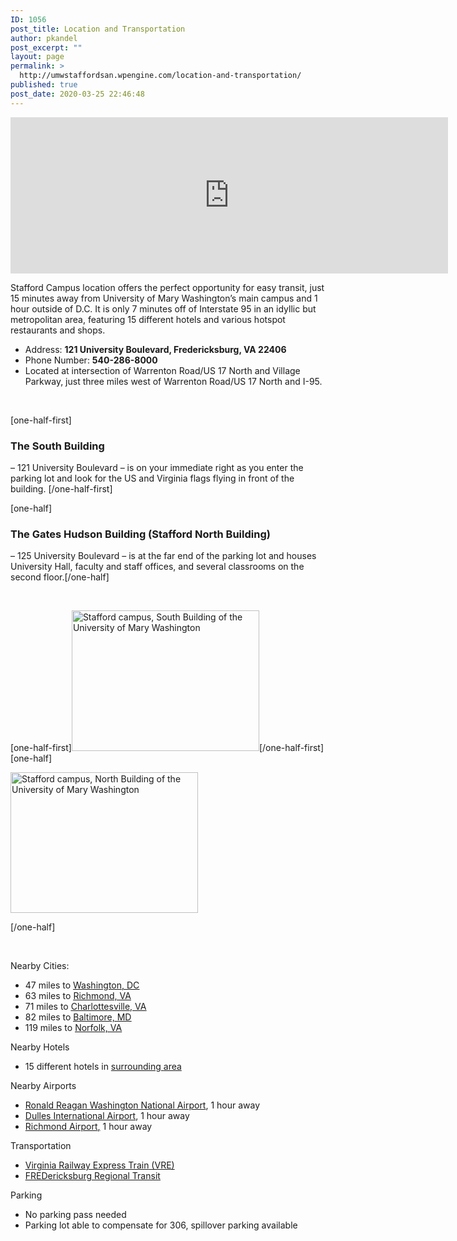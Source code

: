 ```yaml
---
ID: 1056
post_title: Location and Transportation
author: pkandel
post_excerpt: ""
layout: page
permalink: >
  http://umwstaffordsan.wpengine.com/location-and-transportation/
published: true
post_date: 2020-03-25 22:46:48
---
```

<iframe style="border: 0;" tabindex="0" src="https://www.google.com/maps/embed?pb=!1m14!1m8!1m3!1d200187.07280344484!2d-77.4957003!3d38.3739024!3m2!1i1024!2i768!4f13.1!3m3!1m2!1s0x89b6eb1a48998ae1%3A0xaf08a3168308bde4!2sUniversity%20Hall%2C%20121%20University%20Blvd%2C%20Fredericksburg%2C%20VA%2022406!5e0!3m2!1sen!2sus!4v1586289410492!5m2!1sen!2sus" width="700" height="250" frameborder="0" allowfullscreen="allowfullscreen" aria-hidden="false"><span data-mce-type="bookmark" style="display: inline-block; width: 0px; overflow: hidden; line-height: 0;" class="mce_SELRES_start">﻿</span></iframe>

Stafford Campus location offers the perfect opportunity for easy transit, just 15 minutes away from University of Mary Washington’s main campus and 1 hour outside of D.C. It is only 7 minutes off of Interstate 95 in an idyllic but metropolitan area, featuring 15 different hotels and various hotspot restaurants and shops.
<ul>
 	<li>Address: <strong>121 University Boulevard, Fredericksburg, VA 22406</strong></li>
 	<li>Phone Number: <strong>540-286-8000</strong></li>
 	<li>Located at intersection of Warrenton Road/US 17 North and Village Parkway, just three miles west of Warrenton Road/US 17 North and I-95.</li>
</ul>
&nbsp;

[one-half-first]
<h3>The South Building</h3>
– 121 University Boulevard – is on your immediate right as you enter the parking lot and look for the US and Virginia flags flying in front of the building.
[/one-half-first]

[one-half]
<h3>The Gates Hudson Building (Stafford North Building)</h3>
– 125 University Boulevard – is at the far end of the parking lot and houses University Hall, faculty and staff offices, and several classrooms on the second floor.[/one-half]

&nbsp;

[one-half-first]<img class="alignnone size-medium wp-image-221" src="http://umwstaffordsan.wpengine.com/wp-content/uploads/2013/11/UMW-Stafford-South-Twin-Flags-300x225.jpg" alt="Stafford campus, South Building of the University of Mary Washington" width="300" height="225" />[/one-half-first][one-half]

<img class="size-medium wp-image-860" src="http://umwstaffordsan.wpengine.com/wp-content/uploads/2015/08/stafford52-300x203.jpg" alt="Stafford campus, North Building of the University of Mary Washington" width="300" height="225" />

[/one-half]

&nbsp;

Nearby Cities:
<ul>
 	<li>47 miles to <u><a href="https://www.google.com/maps/dir/Fredericksburg,+Virginia+22401/Washington+D.C.,+DC/@38.6045632,-77.5384529,10z/data=!4m14!4m13!1m5!1m1!1s0x89b6c1ebbaeae025:0x7fa6450a21a691a1!2m2!1d-77.4605399!2d38.3031837!1m5!1m1!1s0x89b7c6de5af6e45b:0xc2524522d4885d2a!2m2!1d-77.0368707!2d38.9071923!3e0">Washington, DC</a></u></li>
 	<li>63 miles to <u><a href="https://www.google.com/maps/dir/Fredericksburg,+Virginia+22401/Richmond,+VA/@37.9203609,-77.7062786,10z/data=!3m1!4b1!4m14!4m13!1m5!1m1!1s0x89b6c1ebbaeae025:0x7fa6450a21a691a1!2m2!1d-77.4605399!2d38.3031837!1m5!1m1!1s0x89b111095799c9ed:0xbfd83e6de2423cc5!2m2!1d-77.4360481!2d37.5407246!3e0">Richmond, VA</a></u></li>
 	<li>71 miles to <u><a href="https://www.google.com/maps/dir/Fredericksburg,+Virginia+22401/Charlottesville,+VA/@37.9203609,-77.7062786,10z/data=!4m14!4m13!1m5!1m1!1s0x89b6c1ebbaeae025:0x7fa6450a21a691a1!2m2!1d-77.4605399!2d38.3031837!1m5!1m1!1s0x89b3862dea50a48f:0x9086f096c38b74fc!2m2!1d-78.4766781!2d38.0293059!3e0">Charlottesville, VA</a></u></li>
 	<li>82 miles to <u><a href="https://www.google.com/maps/dir/Fredericksburg,+Virginia+22401/Baltimore,+MD/@38.7950665,-77.610368,9z/data=!3m1!4b1!4m14!4m13!1m5!1m1!1s0x89b6c1ebbaeae025:0x7fa6450a21a691a1!2m2!1d-77.4605399!2d38.3031837!1m5!1m1!1s0x89c803aed6f483b7:0x44896a84223e758!2m2!1d-76.6121893!2d39.2903848!3e0">Baltimore, MD</a></u></li>
 	<li>119 miles to <u><a href="https://www.google.com/maps/dir/Fredericksburg,+Virginia+22401/Norfolk,+VA/@37.5751252,-77.4474355,9z/data=!3m1!4b1!4m14!4m13!1m5!1m1!1s0x89b6c1ebbaeae025:0x7fa6450a21a691a1!2m2!1d-77.4605399!2d38.3031837!1m5!1m1!1s0x89ba973a5322ca45:0xab99107fce7a1e0a!2m2!1d-76.2858726!2d36.8507689!3e0">Norfolk, VA</a></u></li>
</ul>
Nearby Hotels
<ul>
 	<li>15 different hotels in <a href="https://www.google.com/travel/hotels/Stafford%20Courthouse?g2lb=2502548,4254308,4258168,4260007,4270442,4274032,4291318,4305595,4306835,4308216,4314846,4317915,4326763,4328159,4329288,4330113,4346234,4347918,4270859,4284970,4291517,4292955,4316256&amp;hl=en&amp;gl=us&amp;un=1&amp;ap=SAEqKAoSCezRwRLYJENAEQSf9xXdYlPAEhIJszxOB9IyQ0ARBJ_3lRhcU8AwAlqWAQoFCJYBEAAiA1VTRCoWCgcI5A8QAhgVEgcI5A8QAhgWGAEoALABAFgBaAGKASgKEglbtlAWxShDQBF4N7sScmFTwBISCSGQY_vBL0NAEXg3u9IPXlPAmgEVEhNTdGFmZm9yZCBDb3VydGhvdXNlogEgCgkvbS8wNDJnbnoSE1N0YWZmb3JkIENvdXJ0aG91c2WSAQIgAQ&amp;q=hotels%20in%20stafford%20highway%2017&amp;rp=EL7mj7bKuMCuLBCQ1duvtZfRx30QvrXz9LWt_MikARCvqceRtP3RuGA4AkAASAI&amp;ictx=1&amp;hrf=CgUIlgEQACIDVVNEKhYKBwjkDxACGBUSBwjkDxACGBYYASgAsAEAWAFoAYoBKAoSCezRwRLYJENAEQSf9xXdYlPAEhIJszxOB9IyQ0ARBJ_3lRhcU8CaARUSE1N0YWZmb3JkIENvdXJ0aG91c2WiASAKCS9tLzA0MmduehITU3RhZmZvcmQgQ291cnRob3VzZZIBAiAB">surrounding </a><a href="https://www.google.com/travel/hotels/Stafford%20Courthouse?g2lb=2502548,4254308,4258168,4260007,4270442,4274032,4291318,4305595,4306835,4308216,4314846,4317915,4326763,4328159,4329288,4330113,4346234,4347918,4270859,4284970,4291517,4292955,4316256&amp;hl=en&amp;gl=us&amp;un=1&amp;ap=SAEqKAoSCezRwRLYJENAEQSf9xXdYlPAEhIJszxOB9IyQ0ARBJ_3lRhcU8AwAlqWAQoFCJYBEAAiA1VTRCoWCgcI5A8QAhgVEgcI5A8QAhgWGAEoALABAFgBaAGKASgKEglbtlAWxShDQBF4N7sScmFTwBISCSGQY_vBL0NAEXg3u9IPXlPAmgEVEhNTdGFmZm9yZCBDb3VydGhvdXNlogEgCgkvbS8wNDJnbnoSE1N0YWZmb3JkIENvdXJ0aG91c2WSAQIgAQ&amp;q=hotels%20in%20stafford%20highway%2017&amp;rp=EL7mj7bKuMCuLBCQ1duvtZfRx30QvrXz9LWt_MikARCvqceRtP3RuGA4AkAASAI&amp;ictx=1&amp;hrf=CgUIlgEQACIDVVNEKhYKBwjkDxACGBUSBwjkDxACGBYYASgAsAEAWAFoAYoBKAoSCezRwRLYJENAEQSf9xXdYlPAEhIJszxOB9IyQ0ARBJ_3lRhcU8CaARUSE1N0YWZmb3JkIENvdXJ0aG91c2WiASAKCS9tLzA0MmduehITU3RhZmZvcmQgQ291cnRob3VzZZIBAiAB">area</a></li>
</ul>
Nearby Airports
<ul>
 	<li><a href="https://www.google.com/maps/dir/38.372557,-77.5306914/Ronald+Reagan+Washington+National+Airport+(DCA),+Arlington,+VA+22202/@38.3717345,-77.5319916,18.83z/data=!4m14!4m13!1m5!3m4!1m2!1d-77.5306736!2d38.3719712!3s0x89b6eb1a7c8e9dd5:0x5324a0c8f3f67c7f!1m5!1m1!1s0x89b7b731402fe095:0x4168af016d076bad!2m2!1d-77.0402315!2d38.851242!3e0">Ronald Reagan Washington National Airport</a>, 1 hour away</li>
 	<li><a href="https://www.google.com/maps/dir/38.372557,-77.5306914/Dulles+International+Airport,+1+Saarinen+Cir,+Dulles,+VA+20166/@38.6513941,-77.770564,10z/data=!3m1!4b1!4m9!4m8!1m0!1m5!1m1!1s0x89b64740174eb057:0x8e01cb201080601d!2m2!1d-77.4565388!2d38.9531162!3e0">Dulles International Airport</a>, 1 hour away</li>
 	<li><a href="https://www.google.com/maps/dir/University+Hall,+121+University+Blvd,+Fredericksburg,+VA+22406/richmond+airport/@37.9387624,-77.987127,9z/data=!3m1!4b1!4m13!4m12!1m5!1m1!1s0x89b6eb1a48998ae1:0xaf08a3168308bde4!2m2!1d-77.5315776!2d38.3704874!1m5!1m1!1s0x89b11bacb2c3dce9:0x5981fd4042f006d0!2m2!1d-77.3208112!2d37.5065795">Richmond Airport</a><a href="https://www.google.com/maps/dir/University+Hall,+121+University+Blvd,+Fredericksburg,+VA+22406/richmond+airport/@37.9387624,-77.987127,9z/data=!3m1!4b1!4m13!4m12!1m5!1m1!1s0x89b6eb1a48998ae1:0xaf08a3168308bde4!2m2!1d-77.5315776!2d38.3704874!1m5!1m1!1s0x89b11bacb2c3dce9:0x5981fd4042f006d0!2m2!1d-77.3208112!2d37.5065795">,</a> 1 hour away</li>
</ul>
Transportation
<ul>
 	<li><u><a href="https://www.vre.org/service/schedule/">Virginia Railway Express Train</a></u><u> (VRE)</u></li>
 	<li><u><a href="https://www.ridefred.com/index.html">FREDericksburg</a></u><u><a href="https://www.ridefred.com/index.html"> Regional Transit</a></u></li>
</ul>
Parking
<ul>
 	<li>No parking pass needed</li>
 	<li>Parking lot able to compensate for 306, spillover parking available</li>
</ul>